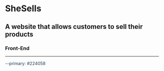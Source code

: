 # SheSells
## A website that allows customers to sell their products

### Front-End
---
<span style = "color:#224058"> --primary: #224058</span>